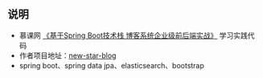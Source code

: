 ## 说明
- 慕课网 [《基于Spring Boot技术栈
博客系统企业级前后端实战》](https://coding.imooc.com/class/125.html) 学习实践代码
- 作者项目地址：[new-star-blog](https://github.com/waylau/new-star-blog)
- spring boot、spring data jpa、elasticsearch、bootstrap
